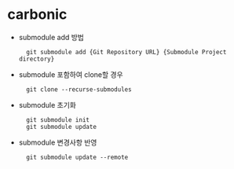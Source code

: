 # carbonic

<!-- 추후 submodule 관련 md 문서 작성 후 링크 -->

- submodule add 방법

        git submodule add {Git Repository URL} {Submodule Project directory}

- submodule 포함하여 clone할 경우

        git clone --recurse-submodules

- submodule 초기화

        git submodule init
        git submodule update

- submodule 변경사항 반영

        git submodule update --remote
